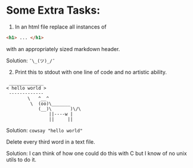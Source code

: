 # Some Extra Tasks:

1. In an html file replace all instances of
```html
<h1> ... </h1>
``` 
with an appropriately sized 
markdown header.

Solution:
`¯\_(ツ)_/¯` 

2. Print this to stdout with one line of code and no artistic ability.
```
 _____________ 
< hello world >
 ------------- 
        \   ^__^
         \  (oo)\_______
            (__)\       )\/\
                ||----w |
                ||     ||
```
Solution:
`cowsay "hello world"`

Delete every third word in a text file.

Solution: I can think of how one could do this with C but I know of no 
unix utils to do it.
